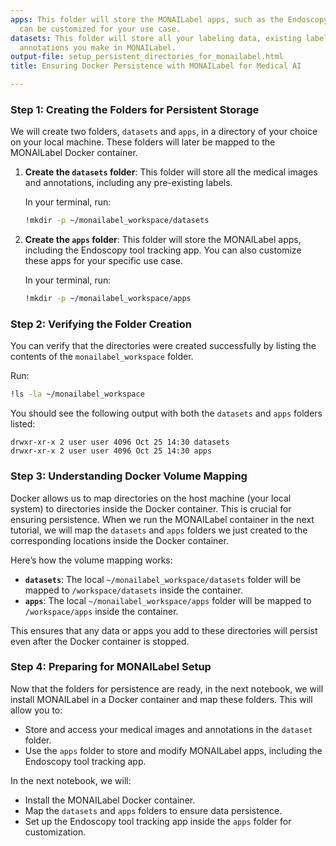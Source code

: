 ```yaml
---
apps: This folder will store the MONAILabel apps, such as the Endoscopy app, which
  can be customized for your use case.
datasets: This folder will store all your labeling data, existing labels, and the
  annotations you make in MONAILabel.
output-file: setup_persistent_directories_for_monailabel.html
title: Ensuring Docker Persistence with MONAILabel for Medical AI

---
```




<!-- WARNING: THIS FILE WAS AUTOGENERATED! DO NOT EDIT! -->

### Step 1: Creating the Folders for Persistent Storage

We will create two folders, `datasets` and `apps`, in a directory of your choice on your local machine. These folders will later be mapped to the MONAILabel Docker container.

1. **Create the `datasets` folder**:
   This folder will store all the medical images and annotations, including any pre-existing labels.

   In your terminal, run:
   ```bash
   !mkdir -p ~/monailabel_workspace/datasets
   ```

2. **Create the `apps` folder**:
   This folder will store the MONAILabel apps, including the Endoscopy tool tracking app. You can also customize these apps for your specific use case.

   In your terminal, run:
   ```bash
   !mkdir -p ~/monailabel_workspace/apps
   ```

### Step 2: Verifying the Folder Creation

You can verify that the directories were created successfully by listing the contents of the `monailabel_workspace` folder.

Run:
```bash
!ls -la ~/monailabel_workspace
```

You should see the following output with both the `datasets` and `apps` folders listed:
```
drwxr-xr-x 2 user user 4096 Oct 25 14:30 datasets
drwxr-xr-x 2 user user 4096 Oct 25 14:30 apps
```

### Step 3: Understanding Docker Volume Mapping

Docker allows us to map directories on the host machine (your local system) to directories inside the Docker container. This is crucial for ensuring persistence. When we run the MONAILabel container in the next tutorial, we will map the `datasets` and `apps` folders we just created to the corresponding locations inside the Docker container.

Here’s how the volume mapping works:

- **`datasets`**: The local `~/monailabel_workspace/datasets` folder will be mapped to `/workspace/datasets` inside the container.
- **`apps`**: The local `~/monailabel_workspace/apps` folder will be mapped to `/workspace/apps` inside the container.

This ensures that any data or apps you add to these directories will persist even after the Docker container is stopped.

### Step 4: Preparing for MONAILabel Setup

Now that the folders for persistence are ready, in the next notebook, we will install MONAILabel in a Docker container and map these folders. This will allow you to:
- Store and access your medical images and annotations in the `dataset` folder.
- Use the `apps` folder to store and modify MONAILabel apps, including the Endoscopy tool tracking app.

In the next notebook, we will:
- Install the MONAILabel Docker container.
- Map the `datasets` and `apps` folders to ensure data persistence.
- Set up the Endoscopy tool tracking app inside the `apps` folder for customization.


